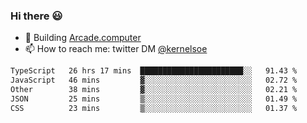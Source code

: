 ### Hi there 😃

- 🔨 Building [Arcade.computer](https://arcade.computer)
- 📫 How to reach me: twitter DM [@kernelsoe](https://twitter.com/kernelsoe)

<!--START_SECTION:waka-->

```txt
TypeScript   26 hrs 17 mins  ███████████████████████░░   91.43 %
JavaScript   46 mins         ▓░░░░░░░░░░░░░░░░░░░░░░░░   02.72 %
Other        38 mins         ▓░░░░░░░░░░░░░░░░░░░░░░░░   02.21 %
JSON         25 mins         ▒░░░░░░░░░░░░░░░░░░░░░░░░   01.49 %
CSS          23 mins         ▒░░░░░░░░░░░░░░░░░░░░░░░░   01.37 %
```

<!--END_SECTION:waka-->
